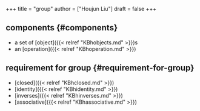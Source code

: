 +++
title = "group"
author = ["Houjun Liu"]
draft = false
+++

## components {#components}

-   a set of [object]({{< relref "KBhobjects.md" >}})s
-   an [operation]({{< relref "KBhoperation.md" >}})


## requirement for group {#requirement-for-group}

-   [closed]({{< relref "KBhclosed.md" >}})
-   [identity]({{< relref "KBhidentity.md" >}})
-   [inverses]({{< relref "KBhinverses.md" >}})
-   [associative]({{< relref "KBhassociative.md" >}})